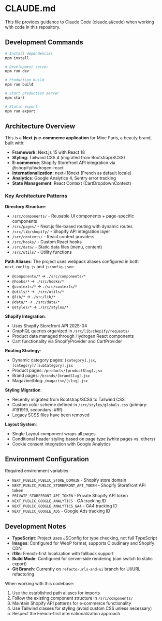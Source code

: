 # CLAUDE.md

This file provides guidance to Claude Code (claude.ai/code) when working with code in this repository.

## Development Commands

```bash
# Install dependencies
npm install

# Development server
npm run dev

# Production build
npm run build

# Start production server
npm start

# Static export
npm run export
```

## Architecture Overview

This is a **Next.js e-commerce application** for Mine Paris, a beauty brand, built with:

- **Framework**: Next.js 15 with React 18
- **Styling**: Tailwind CSS 4 (migrated from Bootstrap/SCSS)
- **E-commerce**: Shopify Storefront API integration via @shopify/hydrogen-react
- **Internationalization**: next-i18next (French as default locale)
- **Analytics**: Google Analytics 4, Sentry error tracking
- **State Management**: React Context (CartDropdownContext)

### Key Architecture Patterns

**Directory Structure**:
- `/src/components/` - Reusable UI components + page-specific components
- `/src/pages/` - Next.js file-based routing with dynamic routes
- `/src/lib/shopify/` - Shopify API integration layer
- `/src/contexts/` - React context providers
- `/src/hooks/` - Custom React hooks
- `/src/data/` - Static data files (menu, content)
- `/src/utils/` - Utility functions

**Path Aliases**: The project uses webpack aliases configured in both `next.config.js` and `jsconfig.json`:
- `@components/*` → `./src/components/*`
- `@hooks/*` → `./src/hooks/*`
- `@contexts/*` → `./src/contexts/*`
- `@utils/*` → `./src/utils/*`
- `@lib/*` → `./src/lib/*`
- `@data/*` → `./src/data/*`
- `@styles/*` → `./src/styles/*`

**Shopify Integration**:
- Uses Shopify Storefront API 2025-04
- GraphQL queries organized in `/src/lib/shopify/requests/`
- Product data managed through Hydrogen React components
- Cart functionality via ShopifyProvider and CartProvider

**Routing Strategy**:
- Dynamic category pages: `[category].jsx`, `[category]/[subCategory].jsx`
- Product pages: `/products/[productSlug].jsx`
- Brand pages: `/brands/[brandSlug].jsx`
- Magazine/blog: `/magazine/[slug].jsx`

**Styling Migration**:
- Recently migrated from Bootstrap/SCSS to Tailwind CSS
- Custom color scheme defined in `/src/styles/globals.css` (primary: #191919, secondary: #fff)
- Legacy SCSS files have been removed

**Layout System**:
- Single Layout component wraps all pages
- Conditional header styling based on page type (white pages vs. others)
- Cookie consent integration with Google Analytics

## Environment Configuration

Required environment variables:
- `NEXT_PUBLIC_PUBLIC_STORE_DOMAIN` - Shopify store domain
- `NEXT_PUBLIC_PUBLIC_STOREFRONT_API_TOKEN` - Shopify Storefront API token
- `PRIVATE_STOREFRONT_API_TOKEN` - Private Shopify API token
- `NEXT_PUBLIC_GOOGLE_ANALYTICS` - GA tracking ID
- `NEXT_PUBLIC_GOOGLE_ANALYTICS_GA4` - GA4 tracking ID
- `NEXT_PUBLIC_GOOGLE_ADS` - Google Ads tracking ID

## Development Notes

- **TypeScript**: Project uses JSConfig for type checking, not full TypeScript
- **Images**: Configured for WebP format, supports Cloudinary and Shopify CDN
- **i18n**: French-first localization with fallback support
- **Build Mode**: Configured for server-side rendering (can switch to static export)
- **Git Branch**: Currently on `refacto-urls-and-ui` branch for UI/URL refactoring

When working with this codebase:
1. Use the established path aliases for imports
2. Follow the existing component structure in `/src/components/`
3. Maintain Shopify API patterns for e-commerce functionality
4. Use Tailwind classes for styling (avoid custom CSS unless necessary)
5. Respect the French-first internationalization approach